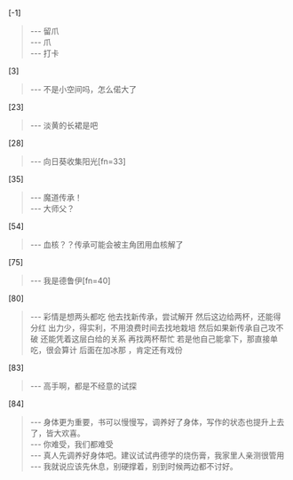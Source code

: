 
[-1] 
>--- 留爪<br>
>--- 爪<br>
>--- 打卡<br>

[3] 
>--- 不是小空间吗，怎么偌大了<br>

[23] 
>--- 淡黄的长裙是吧<br>

[28] 
>--- 向日葵收集阳光[fn=33]<br>

[35] 
>--- 魔道传承！<br>
>--- 大师父？<br>

[54] 
>--- 血核？？传承可能会被主角团用血核解了<br>

[75] 
>--- 我是德鲁伊[fn=40]<br>

[80] 
>--- 彩情是想两头都吃
他去找新传承，尝试解开
然后这边给两杯，还能得分红
出力少，得实利，不用浪费时间去找地栽培
然后如果新传承自己攻不破
还能凭着这层白给的关系
再找两杯帮忙
若是他自己能拿下，那直接单吃，很会算计
后面在加冰那 ，肯定还有戏份<br>

[83] 
>--- 高手啊，都是不经意的试探<br>

[84] 
>--- 身体更为重要，书可以慢慢写，调养好了身体，写作的状态也提升上去了，皆大欢喜。<br>
>--- 你难受，我们都难受<br>
>--- 真人先调养好身体吧。建议试试冉德学的烧伤膏，我家里人亲测很管用<br>
>--- 我就说应该先休息，别硬撑着，别到时候两边都不讨好。<br>
